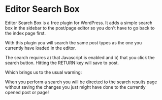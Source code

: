 # Editor Search Box

Editor Search Box is a free plugin for WordPress. It adds a simple search box in the sidebar to the post/page editor so you don't have to go back to the index page first.

With this plugin you will search the same post types as the one you currently have loaded in the editor.

The search requires a) that Javascript is enabled and b) that you click the search button. Hitting the RETURN key will save to post.

Which brings us to the usual warning:

When you perform a search you will be directed to the search results page without saving the changes you just might have done to the currently opened post or page!
